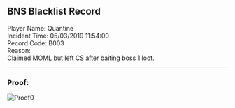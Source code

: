## BNS Blacklist Record
Player Name: Quantine    
Incident Time: 05/03/2019 11:54:00    
Record Code: B003     
Reason:  
Claimed MOML but left CS after baiting boss 1 loot.  

----
### Proof:
![Proof0](https://cdn.discordapp.com/attachments/564521102294908928/573944976317087755/12345.PNG "Proof0")  
  

